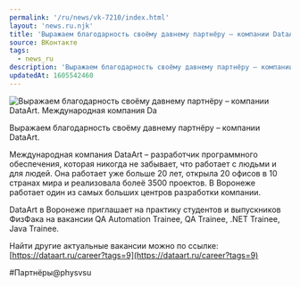 ```yaml
---
permalink: '/ru/news/vk-7210/index.html'
layout: 'news.ru.njk'
title: 'Выражаем благодарность своёму давнему партнёру – компании DataArt'
source: ВКонтакте
tags:
  - news_ru
description: 'Выражаем благодарность своёму давнему партнёру – компании DataArt'
updatedAt: 1605542460
---
```

![Выражаем благодарность своёму давнему партнёру – компании DataArt. Международная компания Da](https://sun9-53.userapi.com/impg/OPBOst3gZ4s4e1wcH9yu_nJxsbLzqqutA4Ujqw/q0IQhEPedkU.jpg?size=1280x960&quality=96&proxy=1&sign=71b8083fde0b49e4d390c604e1f0abc0&c_uniq_tag=S_yPhDNit5EEIyX5AmxZVpcCamfovJpgTw2LfPp6nac&type=album)

Выражаем благодарность своёму давнему партнёру – компании DataArt.

Международная компания DataArt – разработчик программного обеспечения, которая никогда не забывает, что работает с людьми и для людей. Она работает уже больше 20 лет, открыла 20 офисов в 10 странах мира и реализовала болеё 3500 проектов. В Воронеже работает один из самых больших центров разработки компании.

DataArt в Воронеже приглашает на практику студентов и выпускников ФизФака на вакансии QA Automation Trainee, QA Trainee, .NET Trainee, Java Trainee.

Найти другие актуальные вакансии можно по ссылке: [https://dataart.ru/career?tags=9](https://dataart.ru/career?tags=9)

#Партнёры@physvsu
